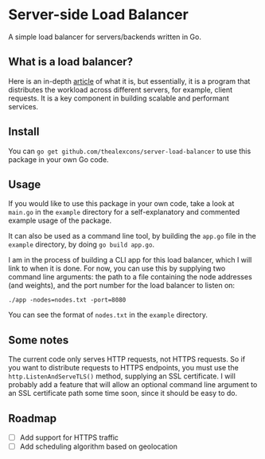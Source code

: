 # Server-side Load Balancer

A simple load balancer for servers/backends written in Go. 

## What is a load balancer?

Here is an in-depth [article](https://www.digitalocean.com/community/tutorials/what-is-load-balancing) of what it is, but essentially, it is a program that distributes the workload across different servers, for example, client requests. It is a key component in building scalable and performant services.

## Install

You can `go get github.com/thealexcons/server-load-balancer` to use this package in your own Go code.

## Usage
If you would like to use this package in your own code, take a look at `main.go` in the `example` directory for a self-explanatory and commented example usage of the package.

It can also be used as a command line tool, by building the `app.go` file in the `example` directory, by doing `go build app.go`.

I am in the process of building a CLI app for this load balancer, which I will link to when it is done. For now, you can use this by supplying two command line arguments: the path to a file containing the node addresses (and weights), and the port number for the load balancer to listen on:

`./app -nodes=nodes.txt -port=8080`

You can see the format of `nodes.txt` in the `example` directory.

## Some notes

The current code only serves HTTP requests, not HTTPS requests. So if you want to distribute requests to HTTPS endpoints, you must use the  `http.ListenAndServeTLS()` method, supplying an SSL certificate. I will probably add a feature that will allow an optional command line argument to an SSL certificate path some time soon, since it should be easy to do.

## Roadmap

- [ ] Add support for HTTPS traffic
- [ ] Add scheduling algorithm based on geolocation 
